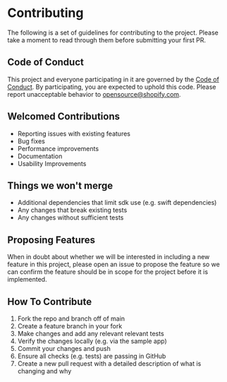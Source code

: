 # Contributing

The following is a set of guidelines for contributing to the project. Please take a moment to read through them before submitting your first PR.

## Code of Conduct

This project and everyone participating in it are governed by the [Code of Conduct](/.github/CODE_OF_CONDUCT.md).
By participating, you are expected to uphold this code. Please report unacceptable
behavior to [opensource@shopify.com](mailto:opensource@shopify.com).

## Welcomed Contributions

- Reporting issues with existing features
- Bug fixes
- Performance improvements
- Documentation
- Usability Improvements

## Things we won't merge

- Additional dependencies that limit sdk use (e.g. swift dependencies)
- Any changes that break existing tests
- Any changes without sufficient tests

## Proposing Features

When in doubt about whether we will be interested in including a new feature in this project, please open an issue to propose the feature so we can confirm the feature should be in scope for the project before it is implemented.

## How To Contribute

1. Fork the repo and branch off of main
2. Create a feature branch in your fork
3. Make changes and add any relevant relevant tests
4. Verify the changes locally (e.g. via the sample app)
5. Commit your changes and push
6. Ensure all checks (e.g. tests) are passing in GitHub
7. Create a new pull request with a detailed description of what is changing and why
